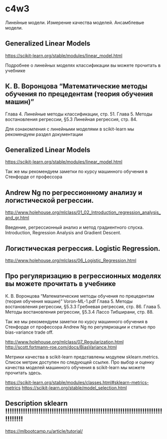 # c4w3
Линейные модели. Измерение качества моделей. Ансамблевые модели.

Generalized Linear Models
-------------------------
https://scikit-learn.org/stable/modules/linear_model.html


Подробнее о линейных моделях классификации вы можете прочитать в учебнике 

К. В. Воронцова “Математические методы обучения по прецедентам (теория обучения машин)”
---------------------------------------------------------------------------------------

Глава 4. Линейные методы классификации, стр. 51.
Глава 5. Методы востановления регрессии, §5.3 Линейная регрессия, стр. 84.

Для ознакомления с линейными моделями в scikit-learn мы рекомендуем раздел документации 
                                        
Generalized Linear Models
-------------------------
https://scikit-learn.org/stable/modules/linear_model.html

Так же мы рекомендуем заметки по курсу машинного обучения в Стенфорде от профессора 

Andrew Ng по регрессионному анализу и логистической регрессии.
--------------------------------------------------------------

http://www.holehouse.org/mlclass/01_02_Introduction_regression_analysis_and_gr.html

Введение, регрессионный анализ и метод градиентного спуска.
Introduction, Regression Analysis and Gradient Descent.

Логистическая регрессия. Logistic Regression.
---------------------------------------------
http://www.holehouse.org/mlclass/06_Logistic_Regression.html

Про регуляризацию в регрессионных моделях вы можете прочитать в учебнике
------------------------------------------------------------------------

К. В. Воронцова “Математические методы обучения по прецедентам (теория обучения машин)”
Voron-ML-1.pdf
Глава 5. Методы востановления регрессии, §5.3.3 Гребневая регрессия, стр. 86.
Глава 5. Методы востановления регрессии, §5.3.4 Лассо Тибширани, стр. 88.

Так же мы рекомендуем заметки по курсу машинного обучения в Стенфорде от профессора Andrew Ng
по регуляризации и статью про bias-variance trade off.

http://www.holehouse.org/mlclass/07_Regularization.html
http://scott.fortmann-roe.com/docs/BiasVariance.html

Метрики качества в scikit-learn представлены модулем sklearn.metrics.
Список метрик доступен по следующей ссылке. Про выбор и оценку качества моделей машинного
обучения в scikit-learn мы можете прочитать здесь.

https://scikit-learn.org/stable/modules/classes.html#sklearn-metrics-metrics
https://scikit-learn.org/stable/model_selection.html

Description sklearn !!!!!!!!!!!!!!!!!!!!!!!!!!!!!!!!!!!!!!!!!!!!!!!!!!!!!!!!!!!!!!!!!!!!!!!!!!!!!!!
-------------------

https://mlbootcamp.ru/article/tutorial/